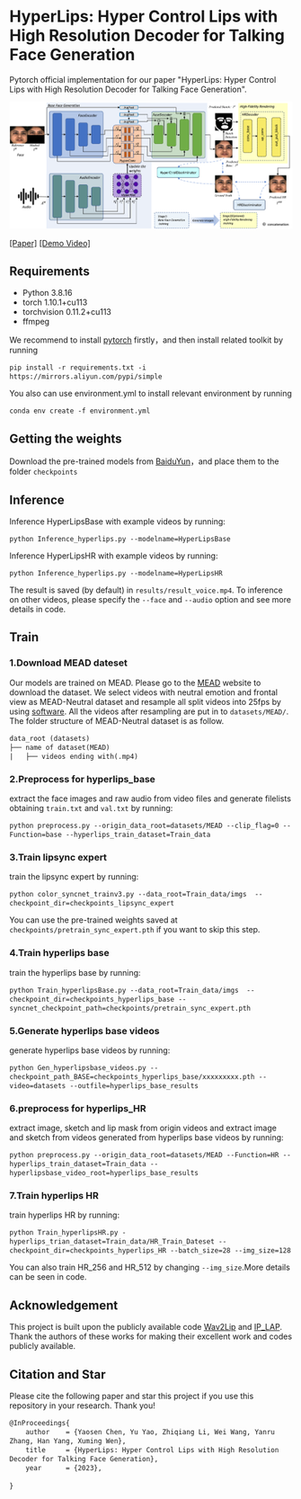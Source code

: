 # HyperLips: Hyper Control Lips with High Resolution Decoder for Talking Face Generation
Pytorch official implementation for our  paper "HyperLips: Hyper Control Lips with High Resolution Decoder for Talking Face Generation".

<img src='./hyperlips_net.png' width=900>

[[Paper]](https://arxiv.org/abs/2310.05720) [[Demo Video]](https://www.youtube.com/watch?v=j4GdJoTF0wY)

## Requirements
- Python 3.8.16
- torch 1.10.1+cu113
- torchvision 0.11.2+cu113
- ffmpeg

We recommend to install [pytorch](https://pytorch.org/) firstly，and then install related toolkit by running
```
pip install -r requirements.txt -i https://mirrors.aliyun.com/pypi/simple
```
You also can use environment.yml to install relevant environment by running
```
conda env create -f environment.yml
```
## Getting the weights
Download the pre-trained models from [BaiduYun](链接：https://pan.baidu.com/s/1wy986BiROq5bkXweHxSvVA?pwd=6666 )，and place them to the folder `checkpoints`

## Inference
Inference HyperLipsBase with example videos by running:
```
python Inference_hyperlips.py --modelname=HyperLipsBase
```
Inference HyperLipsHR with example videos by running:
```
python Inference_hyperlips.py --modelname=HyperLipsHR
```
The result is saved (by default) in `results/result_voice.mp4`. To inference on other videos, please specify the `--face` and `--audio` option and see more details in code.

## Train
### 1.Download MEAD dateset
Our models are trained on MEAD. Please go to the [MEAD](https://www.robots.ox.ac.uk/~vgg/data/lip_reading/lrs2.html) website to download the dataset. We select videos with neutral emotion and frontal view as MEAD-Neutral dataset and resample all split videos into 25fps by using [software](http://www.pcfreetime.com/formatfactory/cn/index.html). All the videos after resampling are put in to `datasets/MEAD/`.
The folder structure of MEAD-Neutral dataset is as follow.
```
data_root (datasets)
├── name of dataset(MEAD)
|	├── videos ending with(.mp4)
```

### 2.Preprocess for hyperlips_base
extract the face images and raw audio from video files and generate filelists obtaining `train.txt` and `val.txt` by running:
```
python preprocess.py --origin_data_root=datasets/MEAD --clip_flag=0 --Function=base --hyperlips_train_dataset=Train_data
```
### 3.Train lipsync expert
train the lipsync expert by running:
```
python color_syncnet_trainv3.py --data_root=Train_data/imgs  --checkpoint_dir=checkpoints_lipsync_expert
```
You can use the pre-trained weights saved at `checkpoints/pretrain_sync_expert.pth`  if you want to skip this step.

### 4.Train hyperlips base
train the hyperlips base by running:
```
python Train_hyperlipsBase.py --data_root=Train_data/imgs  --checkpoint_dir=checkpoints_hyperlips_base --syncnet_checkpoint_path=checkpoints/pretrain_sync_expert.pth
```
### 5.Generate hyperlips base videos
generate hyperlips base videos by running:
```
python Gen_hyperlipsbase_videos.py --checkpoint_path_BASE=checkpoints_hyperlips_base/xxxxxxxxx.pth --video=datasets --outfile=hyperlips_base_results
```
### 6.preprocess for hyperlips_HR
extract image, sketch and lip mask from origin videos and extract image and sketch from videos generated from hyperlips base videos by running:
```
python preprocess.py --origin_data_root=datasets/MEAD --Function=HR --hyperlips_train_dataset=Train_data --hyperlipsbase_video_root=hyperlips_base_results 
```
### 7.Train hyperlips HR
train hyperlips HR by running:
```
python Train_hyperlipsHR.py -hyperlips_trian_dataset=Train_data/HR_Train_Dateset --checkpoint_dir=checkpoints_hyperlips_HR --batch_size=28 --img_size=128
```
You can also train HR_256 and HR_512 by changing `--img_size`.More details can be seen in code.


## Acknowledgement
This project is built upon the publicly available code [Wav2Lip](https://github.com/Rudrabha/Wav2Lip/tree/master) and [IP_LAP](https://github.com/Weizhi-Zhong/IP_LAP). Thank the authors of these works for making their excellent work and codes publicly available.


## Citation and Star
Please cite the following paper and star this project if you use this repository in your research. Thank you!
```
@InProceedings{
    author    = {Yaosen Chen, Yu Yao, Zhiqiang Li, Wei Wang, Yanru Zhang, Han Yang, Xuming Wen},
    title     = {HyperLips: Hyper Control Lips with High Resolution Decoder for Talking Face Generation},
    year      = {2023},

}
```
